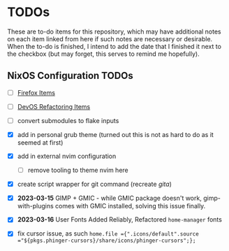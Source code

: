 # TODOs

These are to-do items for this repository, which may have additional notes on each item linked from here if such notes are necessary or desirable. When the to-do is finished, I intend to add the date that I finished it next to the checkbox (but may forget, this serves to remind me hopefully).

## NixOS Configuration TODOs

- [ ] [Firefox Items](firefox.md)
- [ ] [DevOS Refactoring Items](devos.md)

- [ ] convert submodules to flake inputs 

- [x] add in personal grub theme (turned out this is not as hard to do as it seemed at first)
- [x] add in external nvim configuration
  - [ ] remove tooling to theme nvim here 
- [X] create script wrapper for git command (recreate _gita_)
- [x] **2023-03-15** GIMP + GMIC - while GMIC package doesn't work, gimp-with-plugins comes with GMIC installed, solving this issue finally.
- [x] **2023-03-16** User Fonts Added Reliably, Refactored `home-manager` fonts
- [x] fix cursor issue, as such `home.file ={".icons/default".source ="${pkgs.phinger-cursors}/share/icons/phinger-cursors";};`
